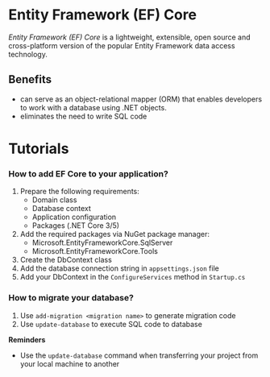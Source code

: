# Entity Framework (EF) Core
_Entity Framework (EF) Core_ is a lightweight, extensible, open source and cross-platform version of the popular Entity Framework data access technology.

## Benefits
- can serve as an object-relational mapper (ORM) that enables developers to work with a database using .NET objects.
- eliminates the need to write SQL code

# Tutorials

### How to add EF Core to your application?
1. Prepare the following requirements:
    - Domain class
    - Database context
    - Application configuration
    - Packages (.NET Core 3/5)
2. Add the required packages via NuGet package manager:
    - Microsoft.EntityFrameworkCore.SqlServer
    - Microsoft.EntityFrameworkCore.Tools   
3. Create the DbContext class
4. Add the database connection string in `appsettings.json` file
5. Add your DbContext in the `ConfigureServices` method in `Startup.cs`

### How to migrate your database?
1. Use `add-migration <migration name>` to generate migration code
2. Use `update-database` to execute SQL code to database

**Reminders**
- Use the `update-database` command when transferring your project from your local machine to another
